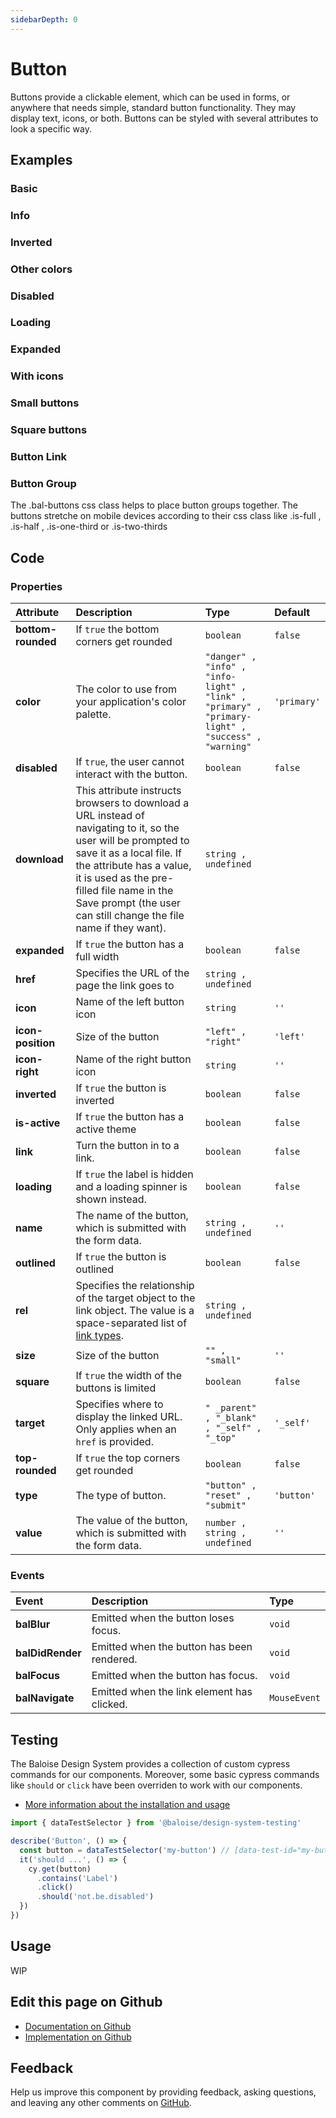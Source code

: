 ```yaml
---
sidebarDepth: 0
---
```


# Button


<!-- START: human documentation top -->

Buttons provide a clickable element, which can be used in forms, or anywhere that needs simple, standard button functionality. They may display text, icons, or both. Buttons can be styled with several attributes to look a specific way.

<!-- END: human documentation top -->

<ClientOnly><docs-component-tabs></docs-component-tabs></ClientOnly>


## Examples

### Basic

<ClientOnly><docs-demo-bal-button-6></docs-demo-bal-button-6></ClientOnly>


### Info

<ClientOnly><docs-demo-bal-button-7></docs-demo-bal-button-7></ClientOnly>


### Inverted

<ClientOnly><docs-demo-bal-button-8></docs-demo-bal-button-8></ClientOnly>


### Other colors

<ClientOnly><docs-demo-bal-button-9></docs-demo-bal-button-9></ClientOnly>


### Disabled

<ClientOnly><docs-demo-bal-button-10></docs-demo-bal-button-10></ClientOnly>


### Loading

<ClientOnly><docs-demo-bal-button-11></docs-demo-bal-button-11></ClientOnly>


### Expanded

<ClientOnly><docs-demo-bal-button-12></docs-demo-bal-button-12></ClientOnly>


### With icons

<ClientOnly><docs-demo-bal-button-13></docs-demo-bal-button-13></ClientOnly>


### Small buttons

<ClientOnly><docs-demo-bal-button-14></docs-demo-bal-button-14></ClientOnly>


### Square buttons

<ClientOnly><docs-demo-bal-button-15></docs-demo-bal-button-15></ClientOnly>


### Button Link

<ClientOnly><docs-demo-bal-button-16></docs-demo-bal-button-16></ClientOnly>


### Button Group

The .bal-buttons css class helps to place button groups together. The buttons stretche on mobile devices according to their css class like .is-full , .is-half , .is-one-third or .is-two-thirds

<ClientOnly><docs-demo-bal-button-17></docs-demo-bal-button-17></ClientOnly>



## Code



### Properties


| Attribute          | Description                                                                                                                                                                                                                                                                               | Type                                                                                                         | Default                |
| :----------------- | :---------------------------------------------------------------------------------------------------------------------------------------------------------------------------------------------------------------------------------------------------------------------------------------- | :----------------------------------------------------------------------------------------------------------- | :--------------------- |
| **bottom-rounded** | If `true` the bottom corners get rounded                                                                                                                                                                                                                                                  | <code>boolean</code>                                                                                         | <code>false</code>     |
| **color**          | The color to use from your application's color palette.                                                                                                                                                                                                                                   | <code>"danger" , "info" , "info-light" , "link" , "primary" , "primary-light" , "success" , "warning"</code> | <code>'primary'</code> |
| **disabled**       | If `true`, the user cannot interact with the button.                                                                                                                                                                                                                                      | <code>boolean</code>                                                                                         | <code>false</code>     |
| **download**       | This attribute instructs browsers to download a URL instead of navigating to it, so the user will be prompted to save it as a local file. If the attribute has a value, it is used as the pre-filled file name in the Save prompt (the user can still change the file name if they want). | <code>string , undefined</code>                                                                              |                        |
| **expanded**       | If `true` the button has a full width                                                                                                                                                                                                                                                     | <code>boolean</code>                                                                                         | <code>false</code>     |
| **href**           | Specifies the URL of the page the link goes to                                                                                                                                                                                                                                            | <code>string , undefined</code>                                                                              |                        |
| **icon**           | Name of the left button icon                                                                                                                                                                                                                                                              | <code>string</code>                                                                                          | <code>''</code>        |
| **icon-position**  | Size of the button                                                                                                                                                                                                                                                                        | <code>"left" , "right"</code>                                                                                | <code>'left'</code>    |
| **icon-right**     | Name of the right button icon                                                                                                                                                                                                                                                             | <code>string</code>                                                                                          | <code>''</code>        |
| **inverted**       | If `true` the button is inverted                                                                                                                                                                                                                                                          | <code>boolean</code>                                                                                         | <code>false</code>     |
| **is-active**      | If `true` the button has a active theme                                                                                                                                                                                                                                                   | <code>boolean</code>                                                                                         | <code>false</code>     |
| **link**           | Turn the button in to a link.                                                                                                                                                                                                                                                             | <code>boolean</code>                                                                                         | <code>false</code>     |
| **loading**        | If `true` the label is hidden and a loading spinner is shown instead.                                                                                                                                                                                                                     | <code>boolean</code>                                                                                         | <code>false</code>     |
| **name**           | The name of the button, which is submitted with the form data.                                                                                                                                                                                                                            | <code>string , undefined</code>                                                                              | <code>''</code>        |
| **outlined**       | If `true` the button is outlined                                                                                                                                                                                                                                                          | <code>boolean</code>                                                                                         | <code>false</code>     |
| **rel**            | Specifies the relationship of the target object to the link object. The value is a space-separated list of [link types](https://developer.mozilla.org/en-US/docs/Web/HTML/Link_types).                                                                                                    | <code>string , undefined</code>                                                                              |                        |
| **size**           | Size of the button                                                                                                                                                                                                                                                                        | <code>"" , "small"</code>                                                                                    | <code>''</code>        |
| **square**         | If `true` the width of the buttons is limited                                                                                                                                                                                                                                             | <code>boolean</code>                                                                                         | <code>false</code>     |
| **target**         | Specifies where to display the linked URL. Only applies when an `href` is provided.                                                                                                                                                                                                       | <code>" _parent" , "_blank" , "_self" , "_top"</code>                                                        | <code>'_self'</code>   |
| **top-rounded**    | If `true` the top corners get rounded                                                                                                                                                                                                                                                     | <code>boolean</code>                                                                                         | <code>false</code>     |
| **type**           | The type of button.                                                                                                                                                                                                                                                                       | <code>"button" , "reset" , "submit"</code>                                                                   | <code>'button'</code>  |
| **value**          | The value of the button, which is submitted with the form data.                                                                                                                                                                                                                           | <code>number , string , undefined</code>                                                                     | <code>''</code>        |

### Events


| Event            | Description                                 | Type                    |
| :--------------- | :------------------------------------------ | :---------------------- |
| **balBlur**      | Emitted when the button loses focus.        | <code>void</code>       |
| **balDidRender** | Emitted when the button has been  rendered. | <code>void</code>       |
| **balFocus**     | Emitted when the button has focus.          | <code>void</code>       |
| **balNavigate**  | Emitted when the link element has clicked.  | <code>MouseEvent</code> |

## Testing

The Baloise Design System provides a collection of custom cypress commands for our components. Moreover, some basic cypress commands like `should` or `click` have been overriden to work with our components.

- [More information about the installation and usage](/components/tooling/testing.html)

<!-- START: human documentation testing -->

```typescript
import { dataTestSelector } from '@baloise/design-system-testing'

describe('Button', () => {
  const button = dataTestSelector('my-button') // [data-test-id="my-button"]
  it('should ...', () => {
    cy.get(button)
      .contains('Label')
      .click()
      .should('not.be.disabled')
  })
})
```

<!-- END: human documentation testing -->



## Usage

<!-- START: human documentation usage -->

WIP

<!-- END: human documentation usage -->



## Edit this page on Github

* [Documentation on Github](https://github.com/baloise/design-system/blob/master/docs/src/components/components/bal-button.md)
* [Implementation on Github](https://github.com/baloise/design-system/blob/master/packages/components/src/components/bal-button)

## Feedback

Help us improve this component by providing feedback, asking questions, and leaving any other comments on [GitHub](https://github.com/baloise/design-system/issues/new).

